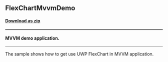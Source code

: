 ## FlexChartMvvmDemo
#### [Download as zip](https://downgit.github.io/#/home?url=https://github.com/GrapeCity/ComponentOne-UWP-Samples/tree/master/\C1.UWP.FlexChart\CS\FlexChartMvvmDemo)
____
#### MVVM demo application.
____
The sample shows how to get use UWP FlexChart in MVVM application.
